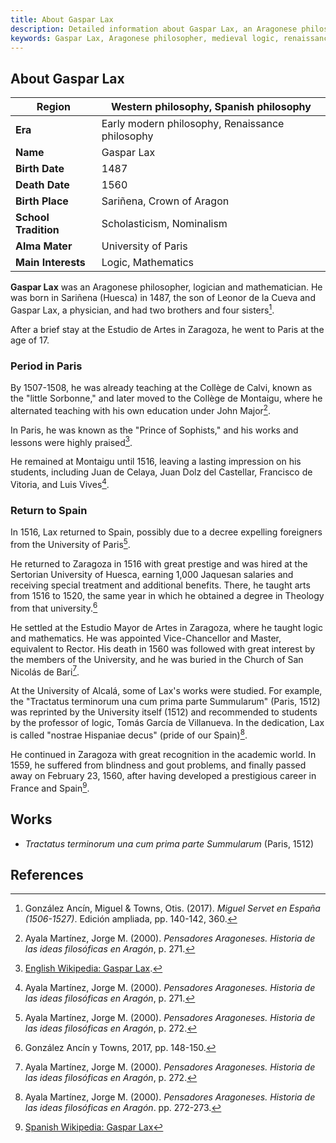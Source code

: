 ```yaml
---
title: About Gaspar Lax
description: Detailed information about Gaspar Lax, an Aragonese philosopher and logician.
keywords: Gaspar Lax, Aragonese philosopher, medieval logic, renaissance logic, Collège de Calvi, Collège de Montaigu, University of Zaragoza, Tractatus terminorum
---
```


## About Gaspar Lax

| **Region**           | Western philosophy, Spanish philosophy |
|----------------------|----------------------------------------|
| **Era**              | Early modern philosophy, Renaissance philosophy |
| **Name**             | Gaspar Lax                             |
| **Birth Date**       | 1487                                   |
| **Death Date**       | 1560                                   |
| **Birth Place**      | Sariñena, Crown of Aragon              |
| **School Tradition** | Scholasticism, Nominalism              |
| **Alma Mater**       | University of Paris                    |
| **Main Interests**   | Logic, Mathematics                     |

**Gaspar Lax** was an Aragonese philosopher, logician and mathematician. He was born in Sariñena (Huesca) in 1487, the son of Leonor de la Cueva and Gaspar Lax, a physician, and had two brothers and four sisters[^1].

After a brief stay at the Estudio de Artes in Zaragoza, he went to Paris at the age of 17.

### Period in Paris
By 1507-1508, he was already teaching at the Collège de Calvi, known as the "little Sorbonne," and later moved to the Collège de Montaigu, where he alternated teaching with his own education under John Major[^2].

In Paris, he was known as the "Prince of Sophists," and his works and lessons were highly praised[^3].

He remained at Montaigu until 1516, leaving a lasting impression on his students, including Juan de Celaya, Juan Dolz del Castellar, Francisco de Vitoria, and Luis Vives[^4].

### Return to Spain
In 1516, Lax returned to Spain, possibly due to a decree expelling foreigners from the University of Paris[^5].

He returned to Zaragoza in 1516 with great prestige and was hired at the Sertorian University of Huesca, earning 1,000 Jaquesan salaries and receiving special treatment and additional benefits. There, he taught arts from 1516 to 1520, the same year in which he obtained a degree in Theology from that university.[^6]

He settled at the Estudio Mayor de Artes in Zaragoza, where he taught logic and mathematics. He was appointed Vice-Chancellor and Master, equivalent to Rector. His death in 1560 was followed with great interest by the members of the University, and he was buried in the Church of San Nicolás de Bari[^7].

At the University of Alcalá, some of Lax's works were studied. For example, the "Tractatus terminorum una cum prima parte Summularum" (Paris, 1512) was reprinted by the University itself (1512) and recommended to students by the professor of logic, Tomás García de Villanueva. In the dedication, Lax is called "nostrae Hispaniae decus" (pride of our Spain)[^8].

He continued in Zaragoza with great recognition in the academic world. In 1559, he suffered from blindness and gout problems, and finally passed away on February 23, 1560, after having developed a prestigious career in France and Spain[^9].

## Works

- *Tractatus terminorum una cum prima parte Summularum* (Paris, 1512)

## References

[^1]: González Ancín, Miguel & Towns, Otis. (2017). *Miguel Servet en España (1506-1527)*. Edición ampliada, pp. 140-142, 360.

[^2]: Ayala Martínez, Jorge M. (2000). *Pensadores Aragoneses. Historia de las ideas filosóficas en Aragón*, p. 271.

[^3]: [English Wikipedia: Gaspar Lax](https://en.wikipedia.org/wiki/Gaspar_Lax).

[^4]: Ayala Martínez, Jorge M. (2000). *Pensadores Aragoneses. Historia de las ideas filosóficas en Aragón*, p. 271.

[^5]: Ayala Martínez, Jorge M. (2000). *Pensadores Aragoneses. Historia de las ideas filosóficas en Aragón*, p. 272.

[^6]: González Ancín y Towns, 2017, pp. 148-150.

[^7]: Ayala Martínez, Jorge M. (2000). *Pensadores Aragoneses. Historia de las ideas filosóficas en Aragón*, p. 272.

[^8]: Ayala Martínez, Jorge M. (2000). *Pensadores Aragoneses. Historia de las ideas filosóficas en Aragón*. pp. 272-273.

[^9]: [Spanish Wikipedia: Gaspar Lax](https://es.wikipedia.org/wiki/Gaspar_Lax)
